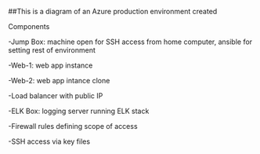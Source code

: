 ##This is a diagram of an Azure production environment created

Components

-Jump Box: machine open for SSH access from home computer, ansible for setting rest of environment

-Web-1: web app instance

-Web-2: web app intance clone

-Load balancer with public IP

-ELK Box: logging server running ELK stack

-Firewall rules defining scope of access

-SSH access via key files
